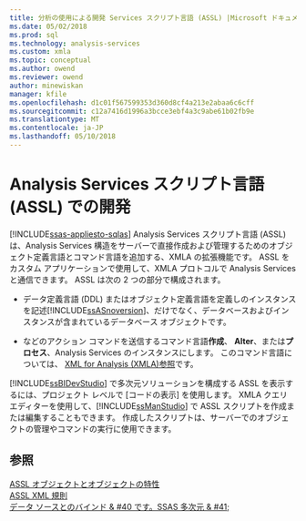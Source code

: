 ```yaml
---
title: 分析の使用による開発 Services スクリプト言語 (ASSL) |Microsoft ドキュメント
ms.date: 05/02/2018
ms.prod: sql
ms.technology: analysis-services
ms.custom: xmla
ms.topic: conceptual
ms.author: owend
ms.reviewer: owend
author: minewiskan
manager: kfile
ms.openlocfilehash: d1c01f567599353d360d8cf4a213e2abaa6c6cff
ms.sourcegitcommit: c12a7416d1996a3bcce3ebf4a3c9abe61b02fb9e
ms.translationtype: MT
ms.contentlocale: ja-JP
ms.lasthandoff: 05/10/2018
---
```

# <a name="developing-with-analysis-services-scripting-language-assl"></a>Analysis Services スクリプト言語 (ASSL) での開発
[!INCLUDE[ssas-appliesto-sqlas](../../../includes/ssas-appliesto-sqlas.md)]
  Analysis Services スクリプト言語 (ASSL) は、Analysis Services 構造をサーバーで直接作成および管理するためのオブジェクト定義言語とコマンド言語を追加する、XMLA の拡張機能です。 ASSL をカスタム アプリケーションで使用して、XMLA プロトコルで Analysis Services と通信できます。 ASSL は次の 2 つの部分で構成されます。  
  
-   データ定義言語 (DDL) またはオブジェクト定義言語を定義しのインスタンスを記述[!INCLUDE[ssASnoversion](../../../includes/ssasnoversion-md.md)]、だけでなく、データベースおよびインスタンスが含まれているデータベース オブジェクトです。  
  
-   などのアクション コマンドを送信するコマンド言語**作成**、 **Alter**、または**プロセス**、Analysis Services のインスタンスにします。 このコマンド言語については、 [XML for Analysis &#40;XMLA&#41;参照](../../../analysis-services/xmla/xml-for-analysis-xmla-reference.md)です。  
  
 [!INCLUDE[ssBIDevStudio](../../../includes/ssbidevstudio-md.md)] で多次元ソリューションを構成する ASSL を表示するには、プロジェクト レベルで [コードの表示] を使用します。 XMLA クエリ エディターを使用して、[!INCLUDE[ssManStudio](../../../includes/ssmanstudio-md.md)] で ASSL スクリプトを作成または編集することもできます。 作成したスクリプトは、サーバーでのオブジェクトの管理やコマンドの実行に使用できます。  
  
## <a name="see-also"></a>参照  
 [ASSL オブジェクトとオブジェクトの特性](../../../analysis-services/multidimensional-models/scripting-language-assl/assl-objects-and-object-characteristics.md)   
 [ASSL XML 規則](../../../analysis-services/multidimensional-models/scripting-language-assl/assl-xml-conventions.md)   
 [データ ソースとのバインド & #40 です。SSAS 多次元 & #41;](../../../analysis-services/multidimensional-models/data-sources-and-bindings-ssas-multidimensional.md)  
  
  
